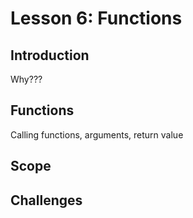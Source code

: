 # Lesson 6: Functions

## Introduction
Why???

## Functions

Calling functions, arguments, return value

## Scope

## Challenges